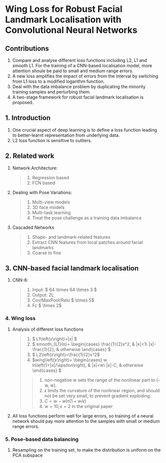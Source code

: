 # Wing Loss for Robust Facial Landmark Localisation with Convolutional Neural Networks
## Contributions
1. Compare and analyse different loss functions including L2, L1 and smooth L1.
For the training of a CNN-based localisation model, more attention shoule be paid to small and medium range errors. 
2. A new loss amplifies the impact of errors from the interval by switching from L1 loss to a modified logarithm function.
3. Deal with the data imbalance problem by duplicating the minority training samples and perturbing them.
4. A two-stage framework for robust facial landmark localisation is proposed.
## 1. Introduction
1. One crucial aspect of deep learning is to define a loss function leading to better-learnt representation from underlying data.
2. L2 loss function is sensitive to outliers.
## 2. Related work
1. Network Architecture:
    >1. Regression based
    >2. FCN based
2. Dealing with Pose Variations:
    >1. Multi-view models
    >2. 3D face models
    >3. Multi-task learning
    >4. Treat the pose challenge as a training data imbalance
3. Cascaded Networks
    >1. Shape- and landmark-related features
    >2. Extract CNN features from local patches around facial landmarks
    >3. Coarse to fine
## 3. CNN-based facial landmark localisation
1. CNN-6: 
    >1. Input: $ 64 \times 64 \times 3 $
    >2. Output: 2L
    >3. Cov/MaxPool/Relu $ \times 5$  
    >4. Fc $ \times 2$
### 4. Wing loss
1. Analysis of different loss functions
    >1. $ L1\left(x\right)=|x| $
    >2. $ smooth_{L1}(n)= 
    \begin{cases} 
    \frac{1}{2}x^2,  & |x|<1\\ 
    |x|-\frac{1}{2}, & otherwise
    \end{cases} $
    >3. $ L2\left(x\right)=\frac{1}{2}x^2$
    >4. $wing\left(x\right)=
    \begin{cases}
    w ln\left(1+|x|/\epsilon\right), & |x|<w\\
    |x|-C, & otherwise
    \end{cases}
    $
    >>1. non-negative w sets the range of the nonlinear part to (-w, w).
    >>2. $\epsilon$ limits the curvature of the nonlinear region, and should not be set very small, to prevent gradient exploding.
    >>3. $C=w-w ln\left(1+w/\epsilon\right)$
    >>4. $w=10, \epsilon=2$ in the original paper
2. All loss functions perform well for large errors, so training of a neural network should pay more attention to the samples with small or medium range errors.
### 5. Pose-based data balancing
1. Resampling on the training set, to make the distribution is uniform on the PCA subspace
